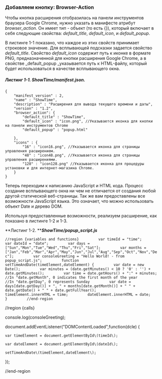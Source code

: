 ### Добавляем кнопку: Browser-Action

Чтобы кнопка расширения отобразилась на панели инструментов браузера Google Chrome, нужно указать в манифесте атрибут _browser\_action_. Он имеет тип - объект \(то есть {}\), который включает в себя следующие свойства: _default\_title_, _default\_icon_, и _default\_popup_.

В листинге 1-1 показано, что каждое из этих свойств принимает строковое значение. Для всплывающей подсказки задается свойство _default\_title_. Свойство _default\_icon_ содержит путь к иконке в формате PNG, предназначенной для кнопки расширения Google Chrome, а в свойстве _default\_popup _указывается путь к HTML-файлу, который будет использоваться в качестве всплывающего окна.

##### Листинг 1-1. _ShowTime/manifest.json._

```
{
    "manifest_version" : 2,
    "name" : "ShowTime",
    "description" : "Расширения для вывода текущего времени и даты",
    "version" : "1.2",
    "browser_action": {
        "default_title" : "ShowTime",
        "default_icon" : "icon.png", //Указывается иконка для кнопки на панели инструментов Chrome
        "default_popup" : "popup.html"

    },
    "icons" : {
        "16" : "icon16.png", //Указывается иконка для страницы управления расширением.
        "48" : "icon48.png", //Указывается иконка для страницы управления расширениями.
        "128" : "icon128.png" //Указывается иконка для процедуры установки и для интернет-магазина Chrome.
    }
}
```

Теперь переходим к написанию JavaScript и HTML кода. Процесс создание всплывающего окна ни чем не отличается от создания любой другой статической веб-страницы. Так же вам предоставлены все возможности JavaScript языка. Это означает, что можно использовать объект Date и дерево DOM.

Используя предоставленные возможности, реализуем расширение, как показано в листинге 1-2 и 1-3.

**Листинг 1-2. **_**ShowTime/popup\_script.js**_

`//region {variables and functions}        
var timeId = "time";        
var dateId = "date";        
var days = ["Sun","Mon","Tue","Wed","Thu","Fri","Sat"];        
var months = ["Jan","Feb","Mar","Apr","May","Jun","Jul","Aug","Sep","Oct","Nov","Dec"];        
var consoleGreeting = "Hello World! - from popup_script.js";        
function setTimeAndDate(timeElement,dateElement) {        
    var date = new Date();        
    var minutes = (date.getMinutes() < 10 ? '0' : '') + date.getMinutes();        
    var time = date.getHours() + ":" + minutes;        
    //In "date.getMonth", 0 indicates the first month of the year        
    //In "date.getDay", 0 represents Sunday        
    var date = days[date.getDay()] + ", " + months[date.getMonth()] + " " + date.getDate() + " " + date.getFullYear();        
    timeElement.innerHTML = time;        
    dateElement.innerHTML = date;        
}        
//end-region`

//region {calls}

console.log\(consoleGreeting\);

document.addEventListener\("DOMContentLoaded",function\(dcle\) {

```
var timeElement = document.getElementById\(timeId\);

var dateElement = document.getElementById\(dateId\);

setTimeAndDate\(timeElement,dateElement\);
```

}\);

//end-region

